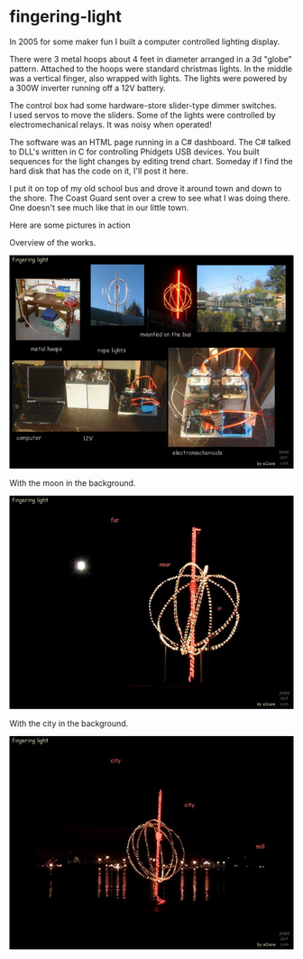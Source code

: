 # fingering-light

In 2005 for some maker fun I built a computer controlled lighting display.

There were 3 metal hoops about 4 feet in diameter arranged in a 3d "globe" pattern.
Attached to the hoops were standard christmas lights.
In the middle was a vertical finger, also wrapped with lights.
The lights were powered by a 300W inverter running off a 12V battery.

The control box had some hardware-store slider-type dimmer switches.  
I used servos to move the sliders.  Some of the lights were controlled by electromechanical relays.
It was noisy when operated!

The software was an HTML page running in a C# dashboard. The C# talked to DLL's written in C for controlling Phidgets USB devices.
You built sequences for the light changes by editing trend chart.
Someday if I find the hard disk that has the code on it, I'll post it here.

I put it on top of my old school bus and drove it around town and down to the shore.
The Coast Guard sent over a crew to see what I was doing there.
One doesn't see much like that in our little town.

Here are some pictures in action

Overview of the works.

![](overview.jpg)

With the moon in the background.

![](moon.jpg)


With the city in the background.

![](city.jpg)

